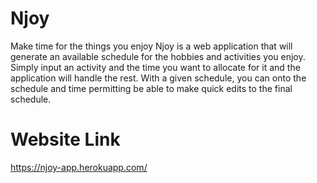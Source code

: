 # Njoy

Make time for the things you enjoy
Njoy is a web application that will generate an available schedule for the hobbies and activities you enjoy.
Simply input an activity and the time you want to allocate for it and the application will handle the rest.
With a given schedule, you can onto the schedule and time permitting be able to make quick edits to the final schedule.

# Website Link

https://njoy-app.herokuapp.com/

